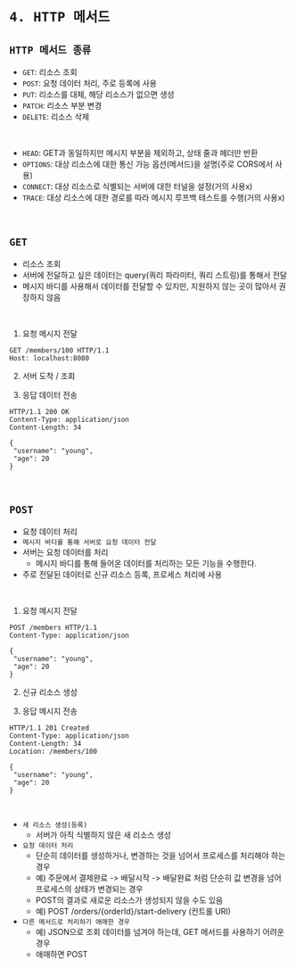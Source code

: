 # `4. HTTP 메서드`

## `HTTP 메서드 종류`

- `GET`: 리소스 조회
- `POST`: 요청 데이터 처리, 주로 등록에 사용
- `PUT`: 리소스를 대체, 해당 리소스가 없으면 생성
- `PATCH`: 리소스 부분 변경
- `DELETE`: 리소스 삭제

<br>

- `HEAD`: GET과 동일하지만 메시지 부분을 제외하고, 상태 줄과 헤더만 반환
- `OPTIONS`: 대상 리소스에 대한 통신 가능 옵션(메서드)을 설명(주로 CORS에서 사용)
- `CONNECT`: 대상 리소스로 식별되는 서버에 대한 터널을 설정(거의 사용x)
- `TRACE`: 대상 리소스에 대한 경로를 따라 메시지 루프백 테스트를 수행(거의 사용x)

<br>

## `GET`

- 리소스 조회
- 서버에 전달하고 싶은 데이터는 query(쿼리 파라미터, 쿼리 스트링)를 통해서 전달
- 메시지 바디를 사용해서 데이터를 전달할 수 있지만, 지원하지 않는 곳이 많아서 권장하지 않음
<br>

1. 요청 메시지 전달
```
GET /members/100 HTTP/1.1
Host: localhost:8080

```

2. 서버 도착 / 조회

3. 응답 데이터 전송
```
HTTP/1.1 200 OK
Content-Type: application/json
Content-Length: 34

{
 "username": "young",
 "age": 20
}
```

<br>

## `POST`

- 요청 데이터 처리
- `메시지 바디를 통해 서버로 요청 데이터 전달`
- 서버는 요청 데이터를 처리
  - 메시지 바디를 통해 들어온 데이터를 처리하는 모든 기능을 수행한다.
- 주로 전달된 데이터로 신규 리소스 등록, 프로세스 처리에 사용
<br>

1. 요청 메시지 전달
```
POST /members HTTP/1.1
Content-Type: application/json

{
 "username": "young",
 "age": 20
}
```

2. 신규 리소스 생성

3. 응답 메시지 전송
```
HTTP/1.1 201 Created
Content-Type: application/json
Content-Length: 34
Location: /members/100

{
 "username": "young",
 "age": 20
}
```
<br>

- `새 리소스 생성(등록)`
  - 서버가 아직 식별하지 않은 새 리소스 생성
- `요청 데이터 처리`
  - 단순히 데이터를 생성하거나, 변경하는 것을 넘어서 프로세스를 처리해야 하는 경우
  - 예) 주문에서 결제완료 -> 배달시작 -> 배달완료 처럼 단순히 값 변경을 넘어 프로세스의 상태가 변경되는 경우
  - POST의 결과로 새로운 리소스가 생성되지 않을 수도 있음
  - 예) POST /orders/{orderId}/start-delivery (컨트롤 URI)
- `다른 메서드로 처리하기 애매한 경우`
  - 예) JSON으로 조회 데이터를 넘겨야 하는데, GET 메서드를 사용하기 어려운 경우
  - 애매하면 POST

